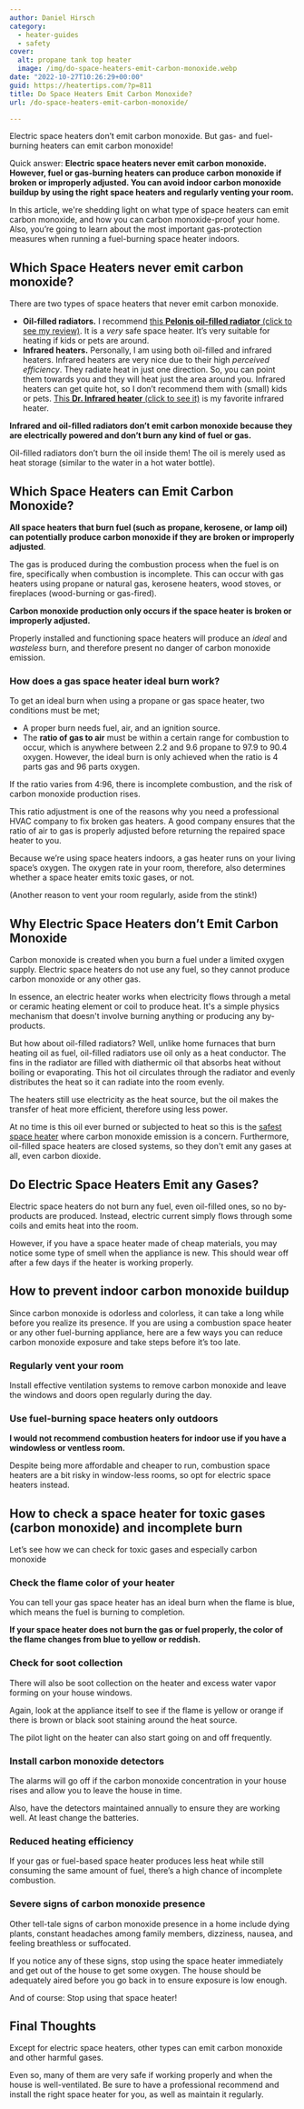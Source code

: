 ```yaml
---
author: Daniel Hirsch
category:
  - heater-guides
  - safety
cover:
  alt: propane tank top heater
  image: /img/do-space-heaters-emit-carbon-monoxide.webp
date: "2022-10-27T10:26:29+00:00"
guid: https://heatertips.com/?p=811
title: Do Space Heaters Emit Carbon Monoxide?
url: /do-space-heaters-emit-carbon-monoxide/

---
```

Electric space heaters don’t emit carbon monoxide. But gas- and fuel-burning heaters can emit carbon monoxide!

Quick answer: **Electric space heaters never emit carbon monoxide. However, fuel or gas-burning heaters can produce carbon monoxide if broken or improperly adjusted. You can avoid indoor carbon monoxide buildup by using the right space heaters and regularly venting your room.**

In this article, we're shedding light on what type of space heaters can emit carbon monoxide, and how you can carbon monoxide-proof your home. Also, you’re going to learn about the most important gas-protection measures when running a fuel-burning space heater indoors.

## Which Space Heaters never emit carbon monoxide?

There are two types of space heaters that never emit carbon monoxide.

- **Oil-filled radiators.** I recommend [this **Pelonis oil-filled radiator** (click to see my review)](/recommended-products/oil-filled-radiator/). It is a _very_ safe space heater. It’s very suitable for heating if kids or pets are around.
- **Infrared heaters.** Personally, I am using both oil-filled and infrared heaters. Infrared heaters are very nice due to their high _perceived efficiency_. They radiate heat in just one direction. So, you can point them towards you and they will heat just the area around you. Infrared heaters can get quite hot, so I don’t recommend them with (small) kids or pets. [This **Dr. Infrared heater** (click to see it)](/recommended-products/best-infrared-heater/) is my favorite infrared heater.

**Infrared and oil-filled radiators don’t emit carbon monoxide because they are electrically powered and don’t burn any kind of fuel or gas.**

Oil-filled radiators don’t burn the oil inside them! The oil is merely used as heat storage (similar to the water in a hot water bottle).

## Which Space Heaters can Emit Carbon Monoxide?

**All space heaters that burn fuel (such as propane, kerosene, or lamp oil) can potentially produce carbon monoxide if they are broken or improperly adjusted**.

The gas is produced during the combustion process when the fuel is on fire, specifically when combustion is incomplete. This can occur with gas heaters using propane or natural gas, kerosene heaters, wood stoves, or fireplaces (wood-burning or gas-fired).

**Carbon monoxide production only occurs if the space heater is broken or improperly adjusted.**

Properly installed and functioning space heaters will produce an _ideal_ and _wasteless_ burn, and therefore present no danger of carbon monoxide emission.

### How does a gas space heater ideal burn work?

To get an ideal burn when using a propane or gas space heater, two conditions must be met;

- A proper burn needs fuel, air, and an ignition source.
- The **ratio of gas to air** must be within a certain range for combustion to occur, which is anywhere between 2.2 and 9.6 propane to 97.9 to 90.4 oxygen. However, the ideal burn is only achieved when the ratio is 4 parts gas and 96 parts oxygen.

If the ratio varies from 4:96, there is incomplete combustion, and the risk of carbon monoxide production rises.

This ratio adjustment is one of the reasons why you need a professional HVAC company to fix broken gas heaters. A good company ensures that the ratio of air to gas is properly adjusted before returning the repaired space heater to you.

Because we’re using space heaters indoors, a gas heater runs on your living space’s oxygen. The oxygen rate in your room, therefore, also determines whether a space heater emits toxic gases, or not.

(Another reason to vent your room regularly, aside from the stink!)

## Why Electric Space Heaters don’t Emit Carbon Monoxide

Carbon monoxide is created when you burn a fuel under a limited oxygen supply. Electric space heaters do not use any fuel, so they cannot produce carbon monoxide or any other gas.

In essence, an electric heater works when electricity flows through a metal or ceramic heating element or coil to produce heat. It's a simple physics mechanism that doesn't involve burning anything or producing any by-products.

But how about oil-filled radiators? Well, unlike home furnaces that burn heating oil as fuel, oil-filled radiators use oil only as a heat conductor. The fins in the radiator are filled with diathermic oil that absorbs heat without boiling or evaporating. This hot oil circulates through the radiator and evenly distributes the heat so it can radiate into the room evenly.

The heaters still use electricity as the heat source, but the oil makes the transfer of heat more efficient, therefore using less power.

At no time is this oil ever burned or subjected to heat so this is the [safest space heater](/what-is-the-safest-space-heater/) where carbon monoxide emission is a concern. Furthermore, oil-filled space heaters are closed systems, so they don't emit any gases at all, even carbon dioxide.

## Do Electric Space Heaters Emit any Gases?

Electric space heaters do not burn any fuel, even oil-filled ones, so no by-products are produced. Instead, electric current simply flows through some coils and emits heat into the room.

However, if you have a space heater made of cheap materials, you may notice some type of smell when the appliance is new. This should wear off after a few days if the heater is working properly.

## How to prevent indoor carbon monoxide buildup

Since carbon monoxide is odorless and colorless, it can take a long while before you realize its presence. If you are using a combustion space heater or any other fuel-burning appliance, here are a few ways you can reduce carbon monoxide exposure and take steps before it’s too late.

### Regularly vent your room

Install effective ventilation systems to remove carbon monoxide and leave the windows and doors open regularly during the day.

### Use fuel-burning space heaters only outdoors

**I would not recommend combustion heaters for indoor use if you have a windowless or ventless room.**

Despite being more affordable and cheaper to run, combustion space heaters are a bit risky in window-less rooms, so opt for electric space heaters instead.

## How to check a space heater for toxic gases (carbon monoxide) and incomplete burn

Let’s see how we can check for toxic gases and especially carbon monoxide

### Check the flame color of your heater

You can tell your gas space heater has an ideal burn when the flame is blue, which means the fuel is burning to completion.

**If your space heater does not burn the gas or fuel properly, the color of the flame changes from blue to yellow or reddish.**

### Check for soot collection

There will also be soot collection on the heater and excess water vapor forming on your house windows.

Again, look at the appliance itself to see if the flame is yellow or orange if there is brown or black soot staining around the heat source.

The pilot light on the heater can also start going on and off frequently.

### Install carbon monoxide detectors

The alarms will go off if the carbon monoxide concentration in your house rises and allow you to leave the house in time.

Also, have the detectors maintained annually to ensure they are working well. At least change the batteries.

### Reduced heating efficiency

If your gas or fuel-based space heater produces less heat while still consuming the same amount of fuel, there’s a high chance of incomplete combustion.

### Severe signs of carbon monoxide presence

Other tell-tale signs of carbon monoxide presence in a home include dying plants, constant headaches among family members, dizziness, nausea, and feeling breathless or suffocated.

If you notice any of these signs, stop using the space heater immediately and get out of the house to get some oxygen. The house should be adequately aired before you go back in to ensure exposure is low enough.

And of course: Stop using that space heater!

## Final Thoughts

Except for electric space heaters, other types can emit carbon monoxide and other harmful gases.

Even so, many of them are very safe if working properly and when the house is well-ventilated. Be sure to have a professional recommend and install the right space heater for you, as well as maintain it regularly.
